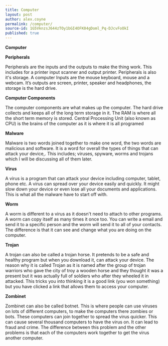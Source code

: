 ```yaml
---
title: Computer
layout: post
author: alex.coyne
permalink: /computer/
source-id: 1G5VknzsJ644zTOy1bGI4OFK04gDoml_Pq-DJcvFoOkI
published: true
---
```

**Computer**

**Peripherals**

Peripherals are the inputs and the outputs to make the thing work. This includes for a printer input scanner and output printer. Peripherals is also it's storage. A computer Inputs are the mouse keyboard, mouse and a webcam. It’s outputs are screen, printer, speaker and headphones, the storage is the hard drive.

**Computer Components**

The computer components are what makes up the computer. The hard drive collects and keeps all of the long term storage in it. The RAM  is where all the short term memory is stored. Central Processing Unit (also known as CPU) is the brains of the computer as it is where it is all programed

**Malware**

Malware is two words joined together to make one word, the two words are malicious and software. It is a word for overall the types of things that can attack your device,. This includes; viruses, spyware, worms and trojans which I will be discussing all of them later.

**Virus**

A virus is a program that can attack your device including computer, tablet, phone etc. A virus can spread over your device easily and quickly. It might slow down your device or even lose all your documents and applications. This is what all the malware have to start off with.

**Worm**

A worm is different to a virus as it doesn't need to attach to other programs. A worm can copy itself as many times it once too. You can write a email and send it to a specific person and the worm will send it to all of your contacts. The difference is that it can see and change what you are doing on the computer.

**Trojan**

A trojan can also be called a trojan horse. It pretends to be a safe and healthy program but when you download it, can attack your device. The reason why it is called Trojan as it is named after the group of trojan warriors who gave the city of troy a wooden horse and they thought it was a present but it was actually full of soldiers who after they wheeled  it in attacked. This tricks you into thinking it is a good link (you won something) but you have clicked a link that allows them to access your computer.

**Zombinet**

Zombinet can also be called botnet. This is where people can use viruses on lots of different computers, to make the computers there zombies or bots. These computers can join together to spread the virus quicker. This can cause several thousand computers to have the virus on. It can lead to fraud and crime. The difference between this problem and the other problems is that each of the computers work together to get the virus another computer.

 


